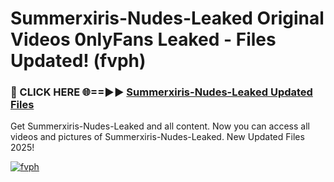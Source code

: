 # Summerxiris-Nudes-Leaked Original Videos 0nlyFans Leaked - Files Updated! (fvph)

<h3>🔴 CLICK HERE 🌐==►► <a href="https://tinyurl.com/4mcuefdz" rel="nofollow">Summerxiris-Nudes-Leaked Updated Files</a></h3>

Get Summerxiris-Nudes-Leaked and all content. Now you can access all videos and pictures of Summerxiris-Nudes-Leaked. New Updated Files 2025!

[![fvph](https://i.imgur.com/StAQSOY.gif)](https://tinyurl.com/4mcuefdz)
